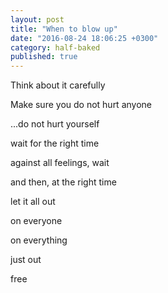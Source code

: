 ```yaml
---
layout: post
title: "When to blow up"
date: "2016-08-24 18:06:25 +0300"
category: half-baked
published: true
---
```

Think about it carefully

Make sure you do not hurt anyone

...do not hurt yourself

wait for the right time

against all feelings, wait

and then, at the right time

let it all out

on everyone

on everything

just out

free
